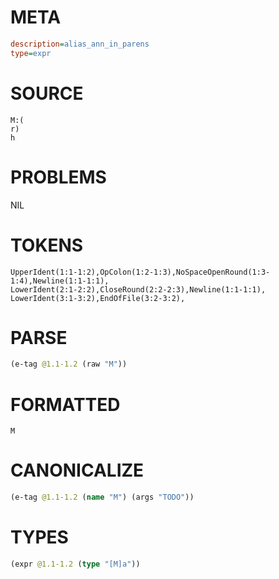 # META
~~~ini
description=alias_ann_in_parens
type=expr
~~~
# SOURCE
~~~roc
M:(
r)
h
~~~
# PROBLEMS
NIL
# TOKENS
~~~zig
UpperIdent(1:1-1:2),OpColon(1:2-1:3),NoSpaceOpenRound(1:3-1:4),Newline(1:1-1:1),
LowerIdent(2:1-2:2),CloseRound(2:2-2:3),Newline(1:1-1:1),
LowerIdent(3:1-3:2),EndOfFile(3:2-3:2),
~~~
# PARSE
~~~clojure
(e-tag @1.1-1.2 (raw "M"))
~~~
# FORMATTED
~~~roc
M
~~~
# CANONICALIZE
~~~clojure
(e-tag @1.1-1.2 (name "M") (args "TODO"))
~~~
# TYPES
~~~clojure
(expr @1.1-1.2 (type "[M]a"))
~~~
